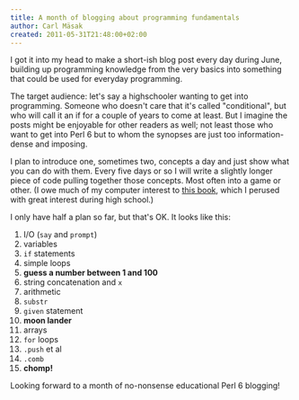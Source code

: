 ```yaml
---
title: A month of blogging about programming fundamentals
author: Carl Mäsak
created: 2011-05-31T21:48:00+02:00
---
```

I got it into my head to make a short-ish blog post every day during June, building up programming knowledge from the very basics into something that could be used for everyday programming.

The target audience: let's say a highschooler wanting to get into programming. Someone who doesn't care that it's called "conditional", but who will call it an if for a couple of years to come at least. But I imagine the posts might be enjoyable for other readers as well; not least those who want to get into Perl 6 but to whom the synopses are just too information-dense and imposing.

I plan to introduce one, sometimes two, concepts a day and just show what you can do with them. Every five days or so I will write a slightly longer piece of code pulling together those concepts. Most often into a game or other. (I owe much of my computer interest to [this book](http://www.amazon.com/BASIC-Computer-Games-Microcomputer-David/dp/0894800523/), which I perused with great interest during high school.)

I only have half a plan so far, but that's OK. It looks like this:

1. I/O (`say` and `prompt`)
1. variables
1. `if` statements
1. simple loops
1. **guess a number between 1 and 100**
1. string concatenation and `x`
1. arithmetic
1. `substr`
1. `given` statement
1. **moon lander**
1. arrays
1. `for` loops
1. `.push` et al
1. `.comb`
1. **chomp!**

Looking forward to a month of no-nonsense educational Perl 6 blogging!
